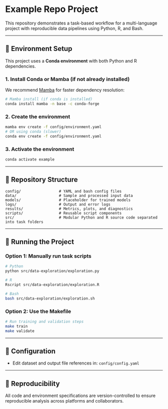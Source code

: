 # Example Repo Project

This repository demonstrates a task-based workflow for a multi-language project with reproducible data pipelines using Python, R, and Bash.

---

## 🔧 Environment Setup

This project uses a **Conda environment** with both Python and R dependencies.

### 1. Install Conda or Mamba (if not already installed)

We recommend [Mamba](https://github.com/mamba-org/mamba) for faster dependency resolution:

```bash
# Mamba install (if conda is installed)
conda install mamba -n base -c conda-forge
```

### 2. Create the environment

```bash
mamba env create -f config/environment.yaml
# OR using conda (slower)
conda env create -f config/environment.yaml
```

### 3. Activate the environment

```bash
conda activate example
```

---

## 📁 Repository Structure

```text
config/                 # YAML and bash config files
data/                   # Sample and processed input data
models/                 # Placeholder for trained models
logs/                   # Output and error logs
results/                # Metrics, plots, and diagnostics
scripts/                # Reusable script components
src/                    # Modular Python and R source code separated into task folders
```

---

## 🚀 Running the Project

### Option 1: Manually run task scripts

```bash
# Python
python src/data-exploration/exploration.py

# R
Rscript src/data-exploration/exploration.R

# Bash
bash src/data-exploration/exploration.sh
```

### Option 2: Use the Makefile

```bash
# Run training and validation steps
make train
make validate
```

---

## 🔄 Configuration

- Edit dataset and output file references in: `config/config.yaml`

---

## 🧪 Reproducibility

All code and environment specifications are version-controlled to ensure reproducible analysis across platforms and collaborators.

